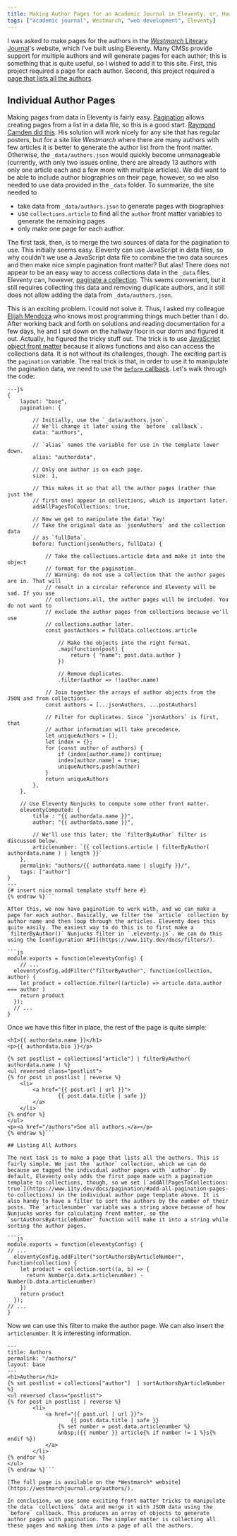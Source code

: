 ```yaml
---
title: Making Author Pages for an Academic Journal in Eleventy, or, How to Manipulate Collection Data in Eleventy
tags: ["academic journal", Westmarch, "web development", Eleventy]
---
```

I was asked to make pages for the authors in the [*Westmarch* Literary Journal](https://westmarchjournal.org)'s website, which I've built using Eleventy. Many CMSs provide support for multiple authors and will generate pages for each author; this is something that is quite useful, so I wished to add it to this site. First, this project required a page for each author. Second, this project required a [page that lists all the authors](https://westmarchjournal.org/authors/). 

## Individual Author Pages

Making pages from data in Eleventy is fairly easy. [Pagination](https://www.11ty.dev/docs/pagination/) allows creating pages from a list in a data file, so this is a good start. [Raymond Camden did this](https://www.raymondcamden.com/2020/08/24/supporting-multiple-authors-in-an-eleventy-blog). His solution will work nicely for any site that has regular posters, but for a site like *Westmarch* where there are many authors with few articles it is better to generate the author list from the front matter. Otherwise, the `_data/authors.json` would quickly become unmanageable (currently, with only two issues online, there are already 13 authors with only one article each and a few more with multiple articles). We did want to be able to include author biographies on their page, however, so we also needed to use data provided in the `_data` folder. To summarize, the site needed to
- take data from `_data/authors.json` to generate pages with biographies
- use `collections.article` to find all the `author` front matter variables to generate the remaining pages
- only make one page for each author. 

The first task, then, is to merge the two sources of data for the pagination to use. This initially seems easy. Eleventy can use JavaScript in data files, so why couldn't we use a JavaScript data file to combine the two data sources and then make nice simple pagination front matter? But alas! There does not appear to be an easy way to access collections data in the `_data` files. Eleventy can, however, [paginate a collection](https://www.11ty.dev/docs/pagination/#paging-a-collection). This seems convenient, but it still requires collecting this data and removing duplicate authors, and it still does not allow adding the data from `_data/authors.json`. 

This is an exciting problem. I could not solve it. Thus, I asked my colleague [Elijah Mendoza](https://blog.elijahmendoza.nom.za/) who knows most programming things much better than I do. After working back and forth on solutions and reading documentation for a few days, he and I sat down on the hallway floor in our dorm and figured it out. Actually, he figured the tricky stuff out. The trick is to use [JavaScript object front matter](https://www.11ty.dev/docs/data-frontmatter/#javascript-object-front-matter) because it allows functions and also can access the collections data. It is not without its challenges, though. The exciting part is the `pagination` variable. The real trick is that, in order to use it to manipulate the pagination data, we need to use the [`before` callback](https://www.11ty.dev/docs/pagination/#the-before-callback). Let's walk through the code:

``` {% raw %}
---js 
{
    layout: "base",
    pagination: {

        // Initially, use the `_data/authors.json`.
        // We'll change it later using the `before` callback`.
        data: "authors",

        // `alias` names the variable for use in the template lower down. 
        alias: "authordata",

        // Only one author is on each page.
        size: 1,

        // This makes it so that all the author pages (rather than just the 
        // first one) appear in collections, which is important later.
        addAllPagesToCollections: true,

        // Now we get to manipulate the data! Yay!
        // Take the original data as `jsonAuthors` and the collection data
        // as `fullData`. 
        before: function(jsonAuthors, fullData) {

            // Take the collections.article data and make it into the object
            // format for the pagination. 
            // Warning: do not use a collection that the author pages are in. That will
            // result in a circular reference and Eleventy will be sad. If you use
            // collections.all, the author pages will be included. You do not want to 
            // exclude the author pages from collections because we'll use 
            // collections.author later.  
            const postAuthors = fullData.collections.article

                // Make the objects into the right format.
                .map(function(post) {
                    return { "name": post.data.author }
                })

                // Remove duplicates.
                .filter(author => !!author.name)

            // Join together the arrays of author objects from the JSON and from collections.
            const authors = [...jsonAuthors, ...postAuthors]

            // Filter for duplicates. Since `jsonAuthors` is first, that
            // author information will take precedence. 
            let uniqueAuthors = [];
            let index = {};
            for (const author of authors) {
                if (index[author.name]) continue;
                index[author.name] = true;
                uniqueAuthors.push(author)
            }
            return uniqueAuthors
        },
    },

    // Use Eleventy Nunjucks to compute some other front matter. 
    eleventyComputed: {  
        title : "{{ authordata.name }}",
        author: "{{ authordata.name }}",

        // We'll use this later; the `filterByAuthor` filter is discussed below.
        articlenumber: `{{ collections.article | filterByAuthor( authordata.name ) | length }}`
    },
    permalink: "authors/{{ authordata.name | slugify }}/",
    tags: ["author"]
}
---
{# insert nice normal template stuff here #}
{% endraw %}```

After this, we now have pagination to work with, and we can make a page for each author. Basically, we filter the `article` collection by author name and then loop through the articles. Eleventy does this quite easily. The easiest way to do this is to first make a `filterByAuthor()` Nunjucks filter in `.eleventy.js`. We can do this using the [configuration API](https://www.11ty.dev/docs/filters/). 

```js
module.exports = function(eleventyConfig) {
    // ...
  eleventyConfig.addFilter("filterByAuthor", function(collection, author) {
    let product = collection.filter((article) => article.data.author === author )
    return product
  });
  // ...
}
```
Once we have this filter in place, the rest of the page is quite simple:

``` {% raw %}
<h1>{{ authordata.name }}</h1>
<p>{{ authordata.bio }}</p>

{% set postlist = collections["article"] | filterByAuthor( authordata.name ) %}
<ul reversed class="postlist">
{% for post in postlist | reverse %}
    <li>
        <a href="{{ post.url | url }}">
                {{ post.data.title | safe }}
        </a>
    </li>
{% endfor %}
</ul>
<p><a href="/authors">See all authors.</a></p>
{% endraw %}```

## Listing All Authors

The next task is to make a page that lists all the authors. This is fairly simple. We just the `author` collection, which we can do because we tagged the individual author pages with `author`. By default, Eleventy only adds the first page made with a pagination template to collections, though, so we set [`addAllPagesToCollections: true`](https://www.11ty.dev/docs/pagination/#add-all-pagination-pages-to-collections) in the individual author page template above. It is also handy to have a filter to sort the authors by the number of their posts. The `articlenumber` variable was a string above because of how Nunjucks works for calculating front matter, so the `sortAuthorsByArticleNumber` function will make it into a string while sorting the author pages. 

```js
module.exports = function(eleventyConfig) {
// ...
  eleventyConfig.addFilter("sortAuthorsByArticleNumber", function(collection) {
    let product = collection.sort((a, b) => {
      return Number(a.data.articlenumber) - Number(b.data.articlenumber)
    })
    return product
  });
// ...
}
```

Now we can use this filter to make the author page. We can also insert the `articlenumber`. It is interesting information. 

``` {%raw %}
---
title: Authors
permalink: "/authors/"
layout: base
---
<h1>Authors</h1>
{% set postlist = collections["author"]  | sortAuthorsByArticleNumber %}
<ul reversed class="postlist">
{% for post in postlist | reverse %}
        <li>
            <a href="{{ post.url | url }}">
                    {{ post.data.title | safe }}
                {% set number = post.data.articlenumber %}
                &nbsp;({{ number }} article{% if number != 1 %}s{% endif %})
            </a>
        </li>
{% endfor %}
</ul>
{% endraw %}```

[The full page is available on the *Westmarch* website](https://westmarchjournal.org/authors/).

In conclusion, we use some exciting front matter tricks to manipulate the data `collections` data and merge it with JSON data using the `before` callback. This produces an array of objects to generate author pages with pagination. The simpler matter is collecting all these pages and making them into a page of all the authors. 